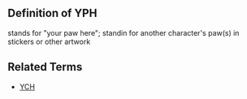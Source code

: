 ## Definition of YPH

stands for "your paw here"; standin for another character's paw(s) in stickers or other artwork

## Related Terms

- [YCH](./YCH)
